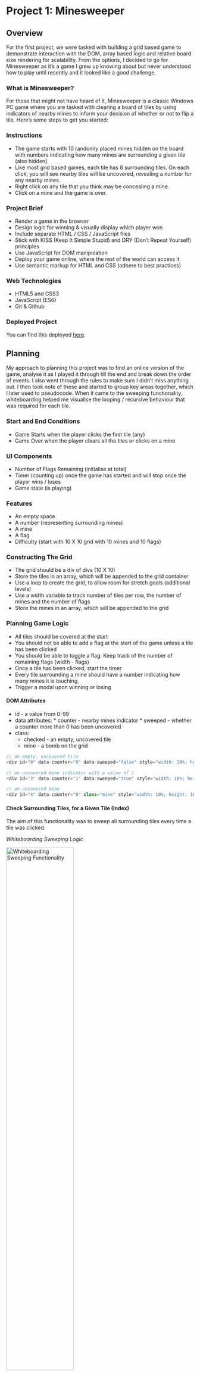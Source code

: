 # Project 1: Minesweeper

## Overview
For the first project, we were tasked with building a grid based game to demonstrate interaction with the DOM, array based logic and relative board size rendering for scalability. From the options, I decided to go for Minesweeper as it’s a game I grew up knowing about but never understood how to play until recently and it looked like a good challenge.

### What is Minesweeper?
For those that might not have heard of it, Minesweeper is a classic Windows PC game where you are tasked with clearing a board of tiles by using indicators of nearby mines to inform your decision of whether or not to flip a tile. Here’s some steps to get you started:

### Instructions
* The game starts with 10 randomly placed mines hidden on the board with numbers indicating how many mines are surrounding a given tile (also hidden).  
* Like most grid based games, each tile has 8 surrounding tiles. On each click, you will see nearby tiles will be uncovered, revealing a number for any nearby mines.
* Right click on any tile that you think may be concealing a mine. 
* Click on a mine and the game is over.

### Project Brief
* Render a game in the browser
* Design logic for winning & visually display which player won
* Include separate HTML / CSS / JavaScript files
* Stick with KISS (Keep It Simple Stupid) and DRY (Don’t Repeat Yourself) principles
* Use JavaScript for DOM manipulation
* Deploy your game online, where the rest of the world can access it
* Use semantic markup for HTML and CSS (adhere to best practices)

### Web Technologies 
* HTML5 and CSS3
* JavaScript (ES6)
* Git & Github

### Deployed Project
You can find this deployed [here](https://abubakr-s.github.io/project-1/).

## Planning
My approach to planning this project was to find an online version of the game, analyse it as I played it through till the end and break down the order of events. I also went through the rules to make sure I didn’t miss anything out. I then took note of these and started to group key areas together, which I later used to pseudocode. When it came to the sweeping functionality, whiteboarding helped me visualise the looping / recursive behaviour that was required for each tile. 

### Start and End Conditions
* Game Starts when the player clicks the first tile (any)
* Game Over when the player clears all the tiles or clicks on a mine 

### UI Components
* Number of Flags Remaining (initialise at total)
* Timer (counting up) once the game has started and will stop once the player wins / loses
* Game state (is playing)

### Features
* An empty space
* A number (representing surrounding mines)
* A mine
* A flag
* Difficulty (start with 10 X 10 grid with 10 mines and 10 flags)

### Constructing The Grid
* The grid should be a div of divs (10 X 10)
* Store the tiles in an array, which will be appended to the grid container
* Use a loop to create the grid, to allow room for stretch goals (additional levels)
* Use a width variable to track number of tiles per row, the number of mines and the number of flags
* Store the mines in an array, which will be appended to the grid

### Planning Game Logic
* All tiles should be covered at the start
* You should not be able to add a flag at the start of the game unless a tile has been clicked
* You should be able to toggle a flag. Keep track of the number of remaining flags (width - flags)
* Once a tile has been clicked, start the timer
* Every tile surrounding a mine should have a number indicating how many mines it is touching.
* Trigger a modal upon winning or losing

#### DOM Attributes
* id - a value from 0-99
* data attributes: 
		* counter - nearby mines indicator
		* sweeped - whether a counter more than 0 has been uncovered
* class: 
	* checked - an empty, uncovered tile
	* mine - a bomb on the grid
	 
```js
// an empty, uncovered tile
<div id="0" data-counter="0" data-sweeped="false" style="width: 10%; height: 10%;" class="checked"></div>

// an uncovered mine indicator with a value of 1
<div id="3" data-counter="1" data-sweeped="true" style="width: 10%; height: 10%;" class="one">1</div>

// an uncovered mine
<div id="4" data-counter="0" class="mine" style="width: 10%; height: 10%;"></div>
```

#### Check Surrounding Tiles, for a Given Tile (Index)
The aim of this functionality was to sweep all surrounding tiles every time a tile was clicked.

*Whiteboarding Sweeping Logic*

<img src="assets/plan-sweep-logic.png" alt="Whiteboarding Sweeping Functionality" width="60%" height="auto">


Locations:
* North (U)
* North East (UR)
* East (R)
* South East (DR)
* South (D)
* South West (DL)
* West (L)
* North West (UL)

Analysis of an example game helped me identify some boundaries:

*Google's Minesweeper Boundaries*

<img src="assets/google-minesweeper.png" alt="Google’s Minesweeper Game" width="40%" height="auto">  

I realised that the number of surrounding tiles would differ across the grid, for example if a tile was in a corner or along an edge, so I factored that in as well. I wanted to use relative units to provide the flexibility for additional levels in the future. 

```js
u = index - width
ur = index - width + 1
r = index + 1
dr = index + width + 1
d = index + width
dl = index + width - 1
l = index - 1
ul = index - width - 1

firstColumn = (index % width === 0)
lastColumn = (index % width === width - 1)
```

##### Boundaries for Clearing Empty Tiles
* Grid edges
* Mine indicators

##### Sweeping Thought Process
• Uncover every empty tile in the area, including the numbered tiles, using the numbered tiles and grid edges as a boundary
• If the tile clicked is empty, reveal nearby tiles (8)
• If any of those nearby tiles are empty, reveal those (recursively loop through of those tiles and so on…)
• Keep track of checked tiles and avoid checking them again


## Developing Game Logic
Below I’ve highlighted the main components of the game.

1. **Generate a board (grid)**

As mentioned above, with future proofing in mind for various difficulty levels, I used the width to relatively calculate the grid size. 

*Generate board*

<img src="assets/grid.png" alt="Minesweeper Grid" width="60%" height="auto">


2. **Game start condition**

For a seamless start to a widely recognised game, I wanted the first click on any tile to start the game. I set a condition for number of clicks is 1 to uncover the first tile, which would also have to be a safe tile. This was also the trigger to start the timer.  ::However, I later had to remove this feature to get my recursion to work and instead listened for the first left click, accepting the tradeoff of possibly hitting a mine immediately.::

3. **Populate board with randomly placed mines**

I started by generating random grid position numbers which I later used as indexes for the placed mines. This required the following conditions:

* Ensure that a mine does not already exist at the given random index to avoid duplication
* Ensure that a mine is not placed on a tile surrounding the first flipped tile to keep the area clear
 
*Generate mines*
```js
while (mines.length < width) {
    const randomIndex = Math.floor(Math.random() * (width ** 2))
    if (!mines.includes(randomIndex)) {
      mines.push(randomIndex)
    }
}
```

*Add mines to board*
```js
mines.forEach(mine => {
	tiles[mine].classList.add('mine')
  tiles[mine].attributes.removeNamedItem('data-sweeped')
	...
})
```

4. **Aggregate total number of surrounding mines and populate surrounding tiles**

To display the aggregated surrounding mines counter, I used the `data-counter` attributes and initialised it to 0 on a new board. To check all valid tiles surrounding a mine, I gave each tile an index and calculated the position of each of the possible 8 locations, relative to the currently clicked tile. I then incremented the `data-counter` attribute on each of these tiles by 1.

I calculated the first and last column boundaries as well to inform which of the surrounding tiles should be checked. I avoided having to check the top and bottom rows by checking for truthy values in the conditions for `tiles[<<positon>>]` values. 

*Increment data-counter*
```js
mines.forEach(mine => {
	  ...
    // calculate nearby mines positions (relative)
    const up = mine - width
    const upRight = mine - width + 1
    const right = mine + 1
    const downRight = mine + width + 1
    const down = mine + width
    const downLeft = mine + width - 1
    const left = mine - 1
    const upLeft = mine - width - 1
    // check whether a mine is in the first column or the last
    const isFirstColumn = (mine % width === 0)
    const isLastColumn = (mine % width === width - 1)
    //* aggregate mine indicators
    if (tiles[up] && !tiles[up].classList.contains('mine')) {
      tiles[up].attributes['data-counter'].value++
    }
    if (tiles[upRight] && !isLastColumn && !tiles[upRight].classList.contains('mine')) {
      tiles[upRight].attributes['data-counter'].value++
    }
    if (tiles[right] && !isLastColumn && !tiles[right].classList.contains('mine')) {
      tiles[right].attributes['data-counter'].value++
    }
    if (tiles[downRight] && !isLastColumn && !tiles[downRight].classList.contains('mine')) {
      tiles[downRight].attributes['data-counter'].value++
    }
    if (tiles[down] && !tiles[down].classList.contains('mine')) {
      tiles[down].attributes['data-counter'].value++
    }
    if (tiles[downLeft] && !isFirstColumn && !tiles[downLeft].classList.contains('mine')) {
      tiles[downLeft].attributes['data-counter'].value++
    }
    if (tiles[left] && !isFirstColumn && !tiles[left].classList.contains('mine')) {
      tiles[left].attributes['data-counter'].value++
    }
    if (tiles[upLeft] && !isFirstColumn && !tiles[upLeft].classList.contains('mine')) {
      tiles[upLeft].attributes['data-counter'].value++
    }
  })
```

5. **Sweep surrounding tiles**

In this section, I used the `data-sweeped` attribute to keep track of uncovered tiles. I used conditional flow to uncover a tile on the screen if a clicked tile has a `data-counter` value of 0 (it’s safe). If the surrounding tiles are all empty, blank tiles shall be revealed. If the surrounding tiles are safe, although they’re touching a mine, a numbered tile shall be revealed, displaying the aggregated value. These steps will be skipped for literal edge cases. 

```
const sweepSurroundingTiles = (currentTileIndex, eightTilesArray) => {
  eightTilesArray.forEach(tile => {

    // * Check current tile and surrounding tiles are empty. If so, reveal
    if (
      !divArray[currentTileIndex].classList.contains('mine') && 
      !divArray[tile].classList.contains('mine') &&
      Number(divArray[currentTileIndex].attributes['data-counter'].value) === 0 &&
      Number(divArray[tile].attributes['data-counter'].value) === 0
    ) {
      divArray[currentTileIndex].classList.add('sweeped')
      divArray[currentTileIndex].attributes['data-sweeped'].value = true

      divArray[tile].classList.add('sweeped')
      divArray[tile].attributes['data-sweeped'].value = true
    }

    // * Check whether current tile is not a mine and the surrounding tile has a number. 
    // * If so, reveal it and return
    if (
      !divArray[currentTileIndex].classList.contains('mine') &&
      Number(divArray[currentTileIndex].attributes['data-counter'].value) === 0 &&
      Number(divArray[tile].attributes['data-counter'].value) > 0
    ) {
      // Display surrounding mine counter
      divArray[tile].innerHTML = Number(divArray[tile].attributes['data-counter'].value)
      divArray[tile].classList.add('sweeped')
      divArray[tile].attributes['data-sweeped'].value = true
      return
    }

    // * Check whether the surrounding tile is touching an edge. If so, return
    if (tile % width === 0 || tile % width === width - 1) {
      return
    }
    if (tile < width && tile >= 0 || (tile > (width ** width - width - 1) && tile < width ** width)) {
      return
    }
  })
}
```

6. **Flag a suspected mine**

Another feature of the game is to flag a tile that you are confident is concealing a mine by right clicking on it. The first solution I found for this was to use the `contextmenu` and repurpose it however I didn’t want to override this so I used the `MouseEvent.button` instead.  This button has 5 possible values, of which 2 is the secondary button, usually the right click. 

*Right click to set flag*
```
const flag = (e) => {
  //Add a flag if a tile is right clicked

  if (e.button === 2 && divArray[currentTileIndex] && !e.target.classList.contains('sweeped')) {
    divArray[Number(e.target.id)].classList.toggle('flag')
  }
}
```

*Set flag*

<img src="assets/showcase.png" alt="Display Flag" width="60%" height="auto">


7. **Game end**

*Clicked on a mine - Game over*

<img src="assets/lose-modal.png" alt="Game Over" width="60%" height="auto">

```
// If a mine is clicked, display the modal, all the tile counters and all the mines
const gameOver = () => {
  // Display all the tiles
  divArray.forEach(tile => {
    if (Number(tile.attributes['data-counter'].value) !== 0) {
      tile.innerHTML = Number(tile.attributes['data-counter'].value)
    }
    if (tile.classList.contains('mine')) {
      tile.style.backgroundImage = 'url(./assets/bomb.svg)'
      tile.style.backgroundSize = 'cover'
    }
  })

  isPlaying = false
  clearInterval(elapsedTimeID)
  elements.elapsedTime.innerHTML = 0

  // Display modal
  elements.modalBody1.innerHTML = 'GAME OVER!'
  elements.modalBody2.innerHTML = 'Woah, looks like you hit a mine'
  elements.modal.style.display = 'block'
}
```

*Cleared the board and swept all mines - Win*

<img src="assets/win-modal.png" alt="Win" width="60%" height="auto">

```
// If all the tiles, minus the mines, have been swept, the player wins
// ? Expecting this to return true when the player has won
const checkWin = (sweepedTilesArray) => {
  const isWinner = sweepedTilesArray.every(tile => {
    return tile.attributes['data-sweeped'].value === 'true'
  })   
  if (isWinner) {
    isPlaying = false
    clearInterval(elapsedTimeID)
    elements.elapsedTime.innerHTML = 0
    // Display modal
    elements.modalBody1.innerHTML = 'YOU WIN!'
    elements.modalBody2.innerHTML = 'Well done, you\'ve cleared all mines'
    elements.modal.style.display = 'block'
  }
}
```

## Wins
* Building one of the first PC games I’ve ever played
* Successfully scaling a grid based game using relative dimensional values
* Successfully developing conditional user journeys for win and loss logic


## Challenges

### Recursion
The biggest challenge was trying to implement recursion. It was a completely new topic for me and I admittedly struggled to wrap my head around the application of it to my program. There was a lot of complexity in my code with numerous callback functions which hindered readability. 

Although I was able to identify my base case, I struggled with identifying the exceptions. This was: 

If all surrounding tiles have a `data-sweeped` value of `'true'`, stop looping. 

However I couldn’t get this to work. The plan was to call the `sweepSurroundingTiles` function as many times as necessary. In an effort to make the game workable for my demo, I decided to use a workaround which had a limitation of only looping twice - once around the flipped tile and then again around each of the 8 surrounding tiles, sweeping up to 25 tiles at a time. This was the previous implementation of the game.

*Sweep safe surrounding tiles*
```js
const loopingSweeper = (eightTilesArray) => {
  // * If the current tile is a number, return
  if (Number(divArray[currentTileIndex].attributes['data-counter'].value) > 0) {
    return
  }
  
  // Call getSurroundingTiles with a new index to return a new eightTilesArray
  // Then call sweepSurroundingTiles with this new index and new eightTilesArray
  eightTilesArray.forEach(tile => {
    const newIndex = Number(divArray[tile].id)
    sweepSurroundingTiles(newIndex, getSurroundingTiles(newIndex))
  })
}
```


As a result of the aforementioned sweeping limitation workaround, all adjacent empty tiles were not swept from the starting point of the red **X**. Instead, they only spanned up to 2 rows and 2 columns on either side, as illustrated below:

*Minesweeper Sweeping Limitation*

<img src="assets/sweeping-limitation.png" alt="Sweeping Limitation" width="60%" height="auto">

Ideally, with recursion, the uncovering of empty tiles or sweeping would have continued until boundaries or numbered tiles were met, like below:

*Working Recursion*

<img src="assets/google-minesweeper-recursion.png" alt="Sweeping Limitation" width="60%" height="auto">

## Overcoming Recursion 
Exit Conditions:
* check that the user is still playing, and the game isn’t over
* if the currently clicked tile is empty and has already been uncovered or the current tile has a flag
* if the currently clicked tile does not contain a mine and an uncovered tile contains a mine indicator
* if you’ve clicked on a mine (gameOver)

*check against exit conditions before re-running checkTile(tile, currentId)*
```js
// click on tile actions
const click = (tile) => {
  const currentId = tile.id
  // handle single scenarios (don't repeat recursively)
  if (!isPlaying) return
  if (tile.classList.contains('checked') || tile.classList.contains('flag')) return
  if (!tile.classList.contains('mine') && tile.attributes['data-sweeped'].value === 'true') return
  if (tile.classList.contains('mine')) {
    gameOver()
  } else {
    // display the total surrounding mines on tile
    //! total is a string
    const total = tile.getAttribute('data-counter')
    if (total != 0) {
      tile.setAttribute('data-sweeped', true)
      tile.innerHTML = total
      // style individual mine indicators
      if (total == 1) tile.classList.add('one')
      if (total == 2) tile.classList.add('two')
      if (total == 3) tile.classList.add('three')
      if (total == 4) tile.classList.add('four')
      return
    }

    // recursive sweep
    checkTile(tile, currentId)
    // check if tile does not contain a mine
    tile.classList.add('checked')
    checkForWin()
  }
}
```

When the `checkTile(tile, currentId)` function is called, I checked each surrounding tile locations every 10 milliseconds until all 8 were checked. For each of these tiles, I then recursively called  `click(newSquare)` on each of those IDs. By placing this inside a `setTimeout()` .

*check each tile recursively*
```js
// check surrounding tiles once tile is clicked
const checkTile = (tile, currentId) => {
  const isFirstColumn = (currentId % width === 0)
  const isLastColumn = (currentId % width === width - 1)
  setTimeout(() => {
    // check north
    if (currentId > width) {
      const newId = tiles[parseInt(currentId - width)].id
      const newSquare = document.getElementById(newId)
      click(newSquare)
    }
    // check north east
    if (currentId > width - 1 && !isLastColumn) {
      const newId = tiles[parseInt(currentId) + 1 - width].id
      const newSquare = document.getElementById(newId)
      click(newSquare)
    }
    // check east
    if (currentId < width * width - 1 && !isLastColumn) {
      const newId = tiles[parseInt(currentId) + 1].id
      const newSquare = document.getElementById(newId)
      click(newSquare)
    }
    // check south east
    if (currentId < width * width - width - 2 && !isLastColumn) {
      const newId = tiles[parseInt(currentId) + 1 + width].id
      const newSquare = document.getElementById(newId)
      click(newSquare)
    }
    // check south
    if (currentId < width * width - width - 1) {
      const newId = tiles[parseInt(currentId) + width].id
      const newSquare = document.getElementById(newId)
      click(newSquare)
    }
    // check south west
    if (currentId < width * width - width && !isFirstColumn) {
      const newId = tiles[parseInt(currentId) - 1 + width].id
      const newSquare = document.getElementById(newId)
      click(newSquare)
    }
    // check west
    if (currentId > 0 && !isFirstColumn) {
      const newId = tiles[parseInt(currentId) - 1].id
      const newSquare = document.getElementById(newId)
      // pass the new tile to the click function to be checked again
      // if it passes, this will repeat until it stops
      click(newSquare)
    }
    // check north west
    if (currentId > width + 1 && !isFirstColumn) {
      const newId = tiles[parseInt(currentId) - 1 - width].id
      const newSquare = document.getElementById(newId)
      click(newSquare)
    }
  }, 10)
}
```

*Working recursion 🎉*

<img src="assets/recursion.png" alt="Recursion" width="60%" height="auto">

## Bugs
* Existing flags cannot be toggled once the number of flags reach the limit of 10

## Key Learnings / Reflection
* Being better able to recognise event sequences in applications
* Learning how to design and develop different event sequences for my own projects in future 
* Becoming more comfortable with grid logic and relative positioning
* Developing a better understanding of loops vs recursive apprroaches and how to avoid infinite loops with better organised code


## Future Features
* A high-score board using local storage
* Animations on an exploding mine
* Consider mobile compatibility - particularly the right click for a flag
* Variable difficulty levels